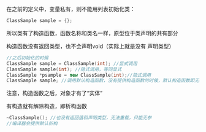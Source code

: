在之前的定义中，变量私有，则不能用列表初始化类：

```c++
ClassSample sample = {};
```

所以类有了构造函数，函数名称和类名一样，原型位于类声明的共有部分

构造函数没有返回类型，也不会声明void（实际上就是没有 声明类型）

```c++
//之后初始化的时候
ClassSample sample = ClassSample(int); //显式调用
ClassSample sample(int); //隐式调用，等同显式
ClassSample *psample = new ClassSample(int);//隐式调用
ClassSample sample; //调用默认构造函数，没有提供构造函数的时候，默认构造函数即无参无内容。
```

注意，构造函数之后，对象才有了“实体”



有构造就有解除构造，即析构函数

```c++
~ClassSample(); //也没有返回值和声明类型，无法重载，只能无参
//编译器会提供默认析构
```

